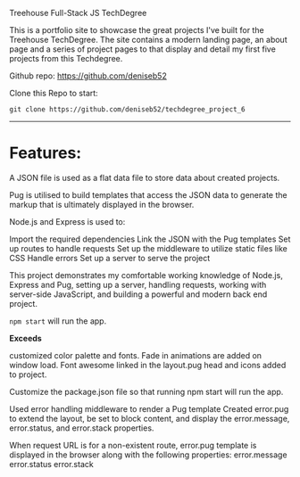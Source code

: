 Treehouse Full-Stack JS TechDegree

This is a portfolio site to showcase the great projects I've built for the Treehouse TechDegree. The site contains a modern landing page, an about page and a series of project pages to that display and detail my first five projects from this Techdegree.

Github repo: https://github.com/deniseb52

Clone this Repo to start: 

```
git clone https://github.com/deniseb52/techdegree_project_6
```
_____________
# Features:

A JSON file is used as a flat data file to store data about created projects.

Pug is utilised to build templates that access the JSON data to generate the markup that is ultimately displayed in the browser.

Node.js and Express is used to:

Import the required dependencies
Link the JSON with the Pug templates
Set up routes to handle requests
Set up the middleware to utilize static files like CSS
Handle errors
Set up a server to serve the project

This project demonstrates my comfortable working knowledge of Node.js, Express and Pug, setting up a server, handling requests, working with server-side JavaScript, and building a powerful and modern back end project. 


 ```npm start``` will run the app.

**Exceeds**

customized color palette and fonts.
Fade in animations are added on window load.
Font awesome linked in the layout.pug head and icons added to project.


Customize the package.json file so that running npm start will run the app.

Used error handling middleware to render a Pug template
Created error.pug to extend the layout, be set to block content, and display the error.message, error.status, and error.stack properties.

When request URL is for a non-existent route, error.pug template is displayed in the browser along with the following properties:
error.message
error.status
error.stack
